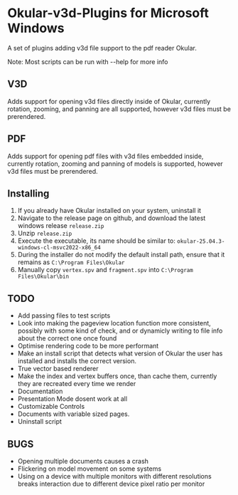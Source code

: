 # Okular-v3d-Plugins for Microsoft Windows
A set of plugins adding v3d file support to the pdf reader Okular.

Note: Most scripts can be run with --help for more info

## V3D
Adds support for opening v3d files directly inside of Okular, currently rotation, zooming, and panning are all supported, however v3d files must be prerendered.

## PDF
Adds support for opening pdf files with v3d files embedded inside, currently rotation, zooming and panning of models is supported, however v3d files must be prerendered.

## Installing
1. If you already have Okular installed on your system, uninstall it
2. Navigate to the release page on github, and download the latest windows release `release.zip`
3. Unzip `release.zip`
4. Execute the executable, its name should be similar to: `okular-25.04.3-windows-cl-msvc2022-x86_64`
5. During the installer do not modify the default install path, ensure that it remains as `C:\Program Files\Okular`
6. Manually copy `vertex.spv` and `fragment.spv` into `C:\Program Files\Okular\bin`

## TODO
* Add passing files to test scripts
* Look into making the pageview location function more consistent, possibly with some kind of check, and or dynamicly writing to file info about the correct one once found
* Optimise rendering code to be more performant
* Make an install script that detects what version of Okular the user has installed and installs the correct version.
* True vector based renderer
* Make the index and vertex buffers once, than cache them, currently they are recreated every time we render
* Documentation
* Presentation Mode dosent work at all
* Customizable Controls
* Documents with variable sized pages.
* Uninstall script

## BUGS
* Opening multiple documents causes a crash
* Flickering on model movement on some systems
* Using on a device with multiple monitors with different resolutions breaks interaction due to different device pixel ratio per monitor
